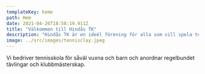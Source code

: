 ```yaml
---
templateKey: home
path: Hem
date: 2021-04-26T18:58:19.911Z
title: "Välkommen till Hindås TK"
description: "Hindås TK är en ideél förening för alla som vill spela tennis."
image: ../src/images/tennisclay.jpeg
---
```

Vi bedriver tennisskola för såväl vuxna och barn och anordnar regelbundet tävlingar och klubbmästerskap.